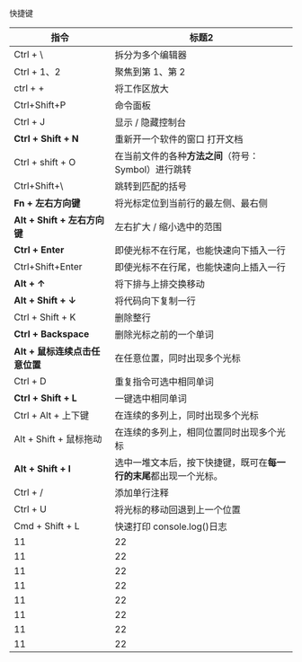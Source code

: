 快捷键

| 指令 | 标题2 | 
| --------------- | ------------------ | 
| Ctrl + \ | 拆分为多个编辑器 |
| Ctrl + 1、2 | 聚焦到第 1、第 2 |
| ctrl + + | 将工作区放大 |
| Ctrl+Shift+P | 命令面板 |
| Ctrl + J | 显示 / 隐藏控制台 |
| **Ctrl + Shift + N** | 重新开一个软件的窗口 打开文档 |
| Ctrl + shift + O | 在当前文件的各种**方法之间**（符号：Symbol）进行跳转 |
| Ctrl+Shift+\ | 跳转到匹配的括号 |
| **Fn + 左右方向键** | 将光标定位到当前行的最左侧、最右侧 |
| **Alt + Shift + 左右方向键** | 左右扩大 / 缩小选中的范围 |
| **Ctrl + Enter** | 即使光标不在行尾，也能快速向下插入一行 |
| Ctrl+Shift+Enter | 即使光标不在行尾，也能快速向上插入一行 |
| **Alt + ↑** | 将下排与上排交换移动 |
| **Alt + Shift + ↓** | 将代码向下复制一行 |
| Ctrl + Shift + K | 删除整行 |
| **Ctrl + Backspace** | 删除光标之前的一个单词 |
| **Alt + 鼠标连续点击任意位置** | 在任意位置，同时出现多个光标 |
| Ctrl + D | 重复指令可选中相同单词 |
| **Ctrl + Shift + L** | 一键选中相同单词 |
| Ctrl + Alt + 上下键 | 在连续的多列上，同时出现多个光标 |
| Alt + Shift + 鼠标拖动 | 在连续的多列上，相同位置同时出现多个光标 |
| **Alt + Shift + I** | 选中一堆文本后，按下快捷键，既可在**每一行的末尾**都出现一个光标。 |
| Ctrl + / | 添加单行注释 |
| Ctrl + U | 将光标的移动回退到上一个位置 |
| Cmd + Shift + L | 快速打印 console.log()日志 |
| 11 | 22 |
| 11 | 22 |
| 11 | 22 |
| 11 | 22 |
| 11 | 22 |
| 11 | 22 |
| 11 | 22 |
| 11 | 22 |

